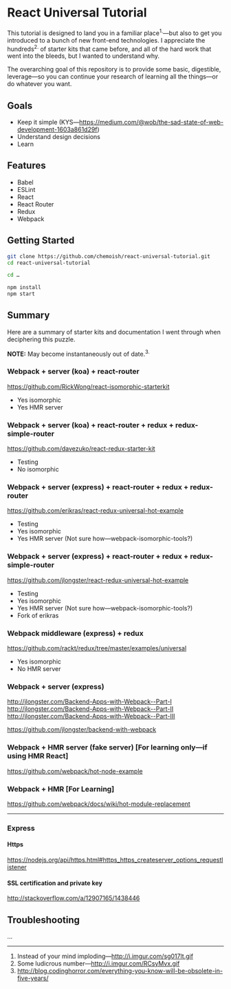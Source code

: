 # React Universal Tutorial

This tutorial is designed to land you in a familiar place<sup>1.</sup>—but also to get you introduced to a bunch of new front-end technologies. I appreciate the hundreds<sup>2.</sup> of starter kits that came before, and all of the hard work that went into the bleeds, but I wanted to understand why.

The overarching goal of this repository is to provide some basic, digestible, leverage—so you can continue your research of learning all the things—or do whatever you want.

## Goals

- Keep it simple (KYS—https://medium.com/@wob/the-sad-state-of-web-development-1603a861d29f)
- Understand design decisions
- Learn

## Features

- Babel
- ESLint
- React
- React Router
- Redux
- Webpack

## Getting Started

```sh
git clone https://github.com/chemoish/react-universal-tutorial.git
cd react-universal-tutorial

cd …

npm install
npm start
```

## Summary

Here are a summary of starter kits and documentation I went through when deciphering this puzzle.

**NOTE:** May become instantaneously out of date.<sup>3.</sup>

### Webpack + server (koa) + react-router

https://github.com/RickWong/react-isomorphic-starterkit

- Yes isomorphic
- Yes HMR server

### Webpack + server (koa) + react-router + redux + redux-simple-router

https://github.com/davezuko/react-redux-starter-kit

- Testing
- No isomorphic

### Webpack + server (express) + react-router + redux + redux-router

https://github.com/erikras/react-redux-universal-hot-example

- Testing
- Yes isomorphic
- Yes HMR server (Not sure how—webpack-isomorphic-tools?)

### Webpack + server (express) + react-router + redux + redux-simple-router

https://github.com/jlongster/react-redux-universal-hot-example

- Testing
- Yes isomorphic
- Yes HMR server (Not sure how—webpack-isomorphic-tools?)
- Fork of erikras

### Webpack middleware (express) + redux

https://github.com/rackt/redux/tree/master/examples/universal

- Yes isomorphic
- No HMR server

### Webpack + server (express)

http://jlongster.com/Backend-Apps-with-Webpack--Part-I
http://jlongster.com/Backend-Apps-with-Webpack--Part-II
http://jlongster.com/Backend-Apps-with-Webpack--Part-III

https://github.com/jlongster/backend-with-webpack

### Webpack + HMR server (fake server) [For learning only—if using HMR React]

https://github.com/webpack/hot-node-example

### Webpack + HMR [For Learning]

https://github.com/webpack/docs/wiki/hot-module-replacement

---

### Express

#### Https

https://nodejs.org/api/https.html#https_https_createserver_options_requestlistener

#### SSL certification and private key

http://stackoverflow.com/a/12907165/1438446

## Troubleshooting

…

---

1. Instead of your mind imploding—http://i.imgur.com/sg017lt.gif
1. Some ludicrous number—http://i.imgur.com/RCsyMvx.gif
1. http://blog.codinghorror.com/everything-you-know-will-be-obsolete-in-five-years/
